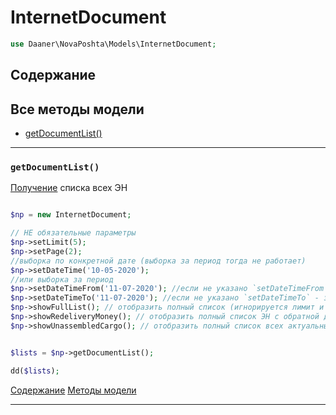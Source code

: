 # InternetDocument

```php
use Daaner\NovaPoshta\Models\InternetDocument;
```

## Содержание


## Все методы модели
- [getDocumentList()](#getDocumentList)

---

### `getDocumentList()`
[Получение](https://devcenter.novaposhta.ua/docs/services/556eef34a0fe4f02049c664e/operations/557eb417a0fe4f02fc455b2c) списка всех ЭН
```php

$np = new InternetDocument;

// НЕ обязательные параметры
$np->setLimit(5);
$np->setPage(2);
//выборка по конкретной дате (выборка за период тогда не работает)
$np->setDateTime('10-05-2020');
//или выборка за период
$np->setDateTimeFrom('11-07-2020'); //eсли не указано `setDateTimeFrom` - значение будет таким же, как `setDateTimeTo`
$np->setDateTimeTo('11-07-2020'); //eсли не указано `setDateTimeTo` - значение будет сегодняшним числом
$np->showFullList(); // отобразить полный список (игнорируется лимит и постраничная разбивка)
$np->showRedeliveryMoney(); // отобразить полный список ЭН с обратной доставкой. Требуется указание даты DateTimeFrom и DateTimeTo
$np->showUnassembledCargo(); // отобразить полный список всех актуальных ЭН (по которым не написано заявление на возврат или утилизацию) не забранных получателями посылок. Требуется указание даты DateTimeFrom и DateTimeTo


$lists = $np->getDocumentList();

dd($lists);

```
[Содержание](#Содержание) [Методы модели](#Все-методы-модели)
***
